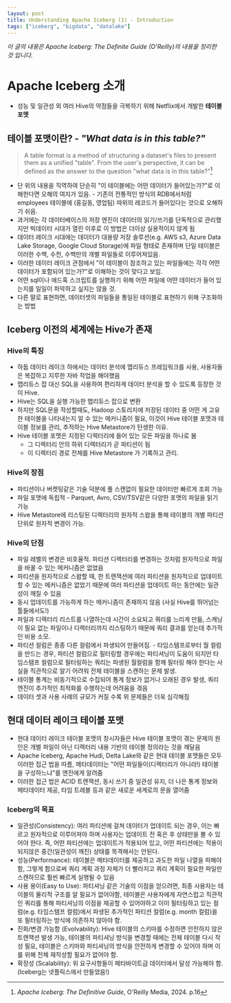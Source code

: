 ```yaml
---
layout: post
title: Understanding Apache Iceberg (1) - Introduction
tags: ["iceberg", "bigdata", "datalake"]
---
```


_이 글의 내용은 Apache Iceberg: The Definite Guide (O'Reilly)의 내용을 정리한 것 입니다._

# Apache Iceberg 소개
 - 성능 및 일관성 외 여러 Hive의 약점들을 극복하기 위해 Netflix에서 개발한 **테이블 포맷**

## 테이블 포맷이란? - _"What data is in this table?"_
> A table format is a method of structuring a dataset's files to present them as a unified "table". From the user's perspective, it can be defined as the answer to the question "what data is in this table?"[^1]

- 단 위의 내용을 직역하여 단순히 "이 테이블에는 어떤 데이터가 들어있는가?"로 이해한다면 오해의 여지가 있음. - 기존의 전통적인 방식의 RDB에서처럼 employees 테이블에 (홍길동, 영업팀) 따위의 레코드가 들어있다는 것으로 오해하기 쉬음.
- 과거에는 각 데이터베이스의 저장 엔진이 데이터의 읽기/쓰기를 단독적으로 관리했지만 빅데이터 시대가 열린 이후로 이 방법은 더이상 실용적이지 않게 됨
- 데이터 레이크 시대에는 데이터가 대용량 저장 솔루션(e.g. AWS s3, Azure Data Lake Storage, Google Cloud Storage)에 파일 형태로 존재하며 단일 테이블은 이러한 수백, 수천, 수백만의 개별 파일들로 이루어져있음.
- 이러한 데이터 레이크 관점에서 "이 테이블이 참조하고 있는 파일들에는 각각 어떤 데이터가 포함되어 있는가?"로 이해하는 것이 맞다고 보임.
- 어떤 sql이나 애드혹 스크립트를 실행하기 위해 어떤 파일에 어떤 데이터가 들어 있는지를 일일이 파악하고 싶지는 않을 것.
- 다른 말로 표현하면, 데이터셋의 파일들을 통일된 테이블로 표현하기 위해 구조화하는 방법

## Iceberg 이전의 세계에는 Hive가 존재
### Hive의 특징
- 하둡 데이터 레이크 하에서는 데이터 분석에 맵리듀스 프레임워크를 사용, 사용자들은 복잡하고 지루한 자바 작업을 해야했음
- 맵리듀스 잡 대신 SQL을 사용하여 편리하게 데이터 분석을 할 수 있도록 등장한 것이 Hive.
- Hive는 SQL을 실행 가능한 맵리듀스 잡으로 변환
- 하지만 SQL문을 작성할때도, Hadoop 스토리지에 저장된 데이터 중 어떤 게 고유한 테이블을 나타내는지 알 수 있는 메커니즘이 필요, 이것이 Hive 테이블 포맷과 테이블 정보를 관리, 추적하는 Hive Metastore가 탄생한 이유.
- Hive 테이블 포맷은 지정된 디렉터리에 들어 있는 모든 파일을 하나로 봄
  - 그 디렉터리 안의 하위 디렉터리가 곧 파티션이 됨
  - 이 디렉터리 경로 전체를 Hive Metastore 가 기록하고 관리.

### Hive의 장점
- 파티션이나 버켓팅같은 기술 덕분에 풀 스캔없이 필요한 데이터만 빠르게 조회 가능
- 파일 포맷에 독립적 - Parquet, Avro, CSV/TSV같은 다양한 포맷의 파일을 읽기 가능
- Hive Metastore에 리스팅된 디렉터리의 원자적 스왑을 통해 테이블의 개별 파티션 단위로 원자적 변경이 가능. 

### Hive의 단점
- 파일 레벨의 변경은 비호율적. 파티션 디렉터리를 변경하는 것처럼 원자적으로 파일을 바꿀 수 있는 메커니즘은 없었음
- 파티션을 원자적으로 스왑할 때, 한 트랜잭션에 여러 파티션을 원자적으로 업데이트 할 수 있는 메커니즘은 없었기 때문에 여러 파티션을 업데이트 하는 동안에는 일관성이 깨질 수 있음
- 동시 업데이트를 가능하게 하는 메커니즘이 존재하지 않음 (사실 Hive를 뛰어넘는 툴들에서도!)
- 파일과 디렉터리 리스트를 나열하는데 시간이 소요되고 쿼리를 느리게 만듦, 스캐닝이 필요 없는 파일이나 디렉터리까지 리스팅하기 때문에 쿼리 결과를 얻는데 추가적인 비용 소모.
- 파티션 컬럼은 종종 다른 컬럼에서 파생되어 만들어짐. - 타임스탬프로부터 월 컬럼을 만드는 경우, 파티션 컬럼으로 필터링할 경우에는 파티셔닝이 도움이 되지만 타임스탬프 컬럼으로 필터링하는 쿼리는 파생된 월컬럼을 함께 필터링 해야 한다는 사실을 직관적으로 알기 어려워 전체 테이블을 스캔하는 문제 발생.
- 테이블 통계는 비동기적으로 수집되어 통계 정보가 없거나 오래된 경우 발생, 쿼리 엔진이 추가적인 최적화를 수행하는데 어려움을 겪음
- 데이터 셋과 사용 사례의 규모가 커질 수록 위 문제들은 더욱 심각해짐

## 현대 데이터 레이크 테이블 포맷
- 현대 데이터 레이크 테이블 포맷의 창시자들은 Hive 테이블 포맷이 겪는 문제의 원인은 개별 파일이 아닌 디렉터리 내용 기반의 테이블 정의라는 것을 깨달음
- Apache Iceberg, Apache Hudi, Delta Lake와 같은 현대 테이블 포맷들은 모두 이러한 접근 법을 따름, 메타데이터는 "어떤 파일들이(디렉터리가 아니라!) 테이블을 구성하느냐"를 엔진에게 알려줌
- 이러한 접근 법은 ACID 트랜잭션, 동시 쓰기 중 일관성 유지, 더 나은 통계 정보와 메타데이터 제공, 타임 트레블 등과 같은 새로운 세계로의 문을 열어줌

### Iceberg의 목표
- 일관성(Consistency): 여러 파티션에 걸쳐 데이터가 업데이트 되는 경우, 이는 빠르고 원자적으로 이루어져야 하며 사용자는 업데이트 전 혹은 후 상태만을 볼 수 있어야 한다. 즉, 어떤 파티션에는 업데이트가 적용되어 있고, 어떤 파티션에는 적용이 되지않은 중간(일관성이 깨진) 상태를 목격해서는 안된다.
- 성능(Performance): 테이블은 메타데이터를 제공하고 과도한 파일 나열을 피해야함, 그렇게 함으로써 쿼리 계획 과정 자체가 더 빨라지고 쿼리 계획이 필요한 파일만 스캔하므로 훨씬 빠르게 실행될 수 있음
- 사용 용이(Easy to Use): 파티셔닝 같은 기술의 이점을 얻으려면, 최종 사용자는 테이블의 물리적 구조를 알 필요가 없어야함, 테이블은 사용자에게 자연스럽고 직관적인 쿼리를 통해 파티셔닝의 이점을 제공할 수 있어야하고 이미 필터링하고 있는 컬럼(e.g. 타임스탬프 컬럼)에서 파생된 추가적인 파티션 컬럼(e.g. month 컬럼)을 또 필터링하는 방식에 의존하지 않아야 함.
- 진화/변경 가능함 (Evolvability): Hive 테이블의 스키마를 수정하면 안전하지 않은 트랜잭션 발생 가능, 테이블의 파티셔닝 방식을 변경할 때에는 전체 테이블 다시 작성 필요, 테이블은 스키마와 파티셔닝의 방식을 안전하게 변경할 수 있어야 하며 이를 위해 전체 재작성할 필요가 없어야 함.
- 확장성 (Scalability): 위 요구사항들이 페타바이트급 데이터에서 달성 가능해야 함. (Iceberg는 넷플릭스에서 만들었음!)


[^1]: *Apache Iceberg: The Definitive Guide*, O'Reilly Media, 2024. p.16
